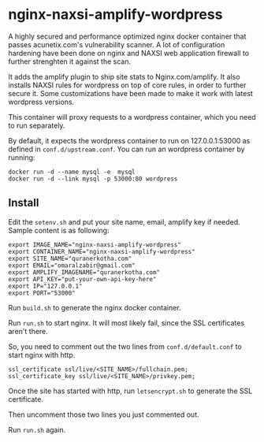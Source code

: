 # nginx-naxsi-amplify-wordpress

A highly secured and performance optimized nginx docker container that passes acunetix.com's vulnerability scanner. A lot of configuration hardening have been done on nginx and NAXSI web application firewall to further strenghten it against the scan.

It adds the amplify plugin to ship site stats to Nginx.com/amplify. It also installs NAXSI rules for wordpress on top of core rules, in order to further secure it. Some customizations have been made to make it work with latest wordpress versions. 

This container will proxy requests to a wordpress container, which you need to run separately. 

By default, it expects the wordpress container to run on 127.0.0.1:53000 as defined in ```conf.d/upstream.conf```. You can run an wordpress container by running:

```
docker run -d --name mysql -e  mysql
docker run -d --link mysql -p 53000:80 wordpress 
```

## Install

Edit the ```setenv.sh``` and put your site name, email, amplify key if needed. Sample content is as following:

```
export IMAGE_NAME="nginx-naxsi-amplify-wordpress"
export CONTAINER_NAME="nginx-naxsi-amplify-wordpress"
export SITE_NAME="quranerkotha.com"
export EMAIL="omaralzabir@gmail.com"
export AMPLIFY_IMAGENAME="quranerkotha.com"
export API_KEY="put-your-own-api-key-here"
export IP="127.0.0.1"
export PORT="53000"
```

Run ```build.sh``` to generate the nginx docker container.

Run ```run.sh``` to start nginx. It will most likely fail, since the SSL certificates aren't there.

So, you need to comment out the two lines from ```conf.d/default.conf``` to start nginx with http.

```
ssl_certificate ssl/live/<SITE_NAME>/fullchain.pem; 
ssl_certificate_key ssl/live/<SITE_NAME>/privkey.pem; 
```

Once the site has started with http, run ```letsencrypt.sh``` to generate the SSL certificate.

Then uncomment those two lines you just commented out.

Run ```run.sh``` again. 

